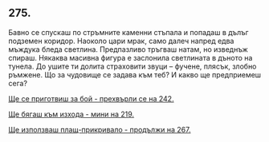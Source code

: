 ## 275.

Бавно се спускаш по стръмните каменни стъпала и попадаш в дълъг
подземен коридор. Наоколо цари мрак, само далеч напред едва
мъждука бледа светлина. Предпазливо тръгваш натам, но изведнъж
спираш. Някаква масивна фигура е заслонила светлината в дъното на
тунела. До ушите ти долита страховити звуци – фучене, плясък,
злобно ръмжене. Що за чудовище се задава към теб? И какво ще
предприемеш сега?

[Ще се приготвиш за бой - прехвърли се на 242.](./242)

[Ще бягаш към изхода - мини на 219.](./219)

[Ще използваш плащ-прикривало - продължи на 267.](./267)
